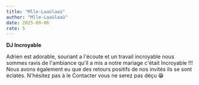 ```yaml
---
title: "Mlle-Laaùlaaù"
author: "Mlle-Laaùlaaù"
date: 2025-09-06
rate: 5
---
```


**DJ Incroyable**

Adrien est adorable, souriant a l'écoute et un travail incroyable nous sommes ravis de l'ambiance qu'il a mis a notre mariage c'était Incroyable !!! Nous avons également eu que des retours positifs de nos invités ils se sont éclatés. N'hésitez pas à le Contacter vous ne serez pas déçu 😁
